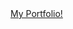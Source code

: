 <a href="https://bsandfer.github.io/portfolio/" target="_blank" rel="noreferrer">
My Portfolio! 
</a>